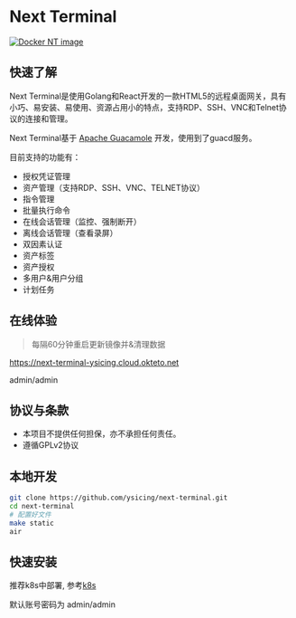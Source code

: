 # Next Terminal

[![Docker NT image](https://github.com/ysicing/next-terminal/actions/workflows/docker.yml/badge.svg?branch=ysicing)](https://github.com/ysicing/next-terminal/actions/workflows/docker.yml)

## 快速了解

Next Terminal是使用Golang和React开发的一款HTML5的远程桌面网关，具有小巧、易安装、易使用、资源占用小的特点，支持RDP、SSH、VNC和Telnet协议的连接和管理。

Next Terminal基于 [Apache Guacamole](https://guacamole.apache.org/) 开发，使用到了guacd服务。

目前支持的功能有：

- 授权凭证管理
- 资产管理（支持RDP、SSH、VNC、TELNET协议）
- 指令管理
- 批量执行命令
- 在线会话管理（监控、强制断开）
- 离线会话管理（查看录屏）
- 双因素认证
- 资产标签
- 资产授权
- 多用户&用户分组
- 计划任务

## 在线体验

> 每隔60分钟重启更新镜像并&清理数据

https://next-terminal-ysicing.cloud.okteto.net

admin/admin

## 协议与条款

- 本项目不提供任何担保，亦不承担任何责任。
- 遵循GPLv2协议

## 本地开发

```bash
git clone https://github.com/ysicing/next-terminal.git
cd next-terminal
# 配置好文件
make static
air
```

## 快速安装

推荐k8s中部署, 参考[k8s](./hack/k8s/nt.yaml)

默认账号密码为 admin/admin